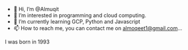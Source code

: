 - 👋 Hi, I’m @Almuqit
- 👀 I’m interested in programming and cloud computing.
- 🌱 I’m currently learning GCP, Python and Javascript
- 📫 How to reach me, you can contact me on almoqeet1@gmail.com...

I was born in 1993

<!---
Almuqit/Almuqit is a ✨ special ✨ repository because its `README.md` (this file) appears on your GitHub profile.
You can click the Preview link to take a look at your changes.
--->
